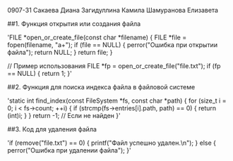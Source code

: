0907-31
Сакаева Диана
Загидуллина Камила
Шамуранова Елизавета


##1. Функция открытия или создания файла


'FILE *open_or_create_file(const char *filename) {
    FILE *file = fopen(filename, "a+");
    if (file == NULL) {
        perror("Ошибка при открытии файла");
        return NULL;
    }
    return file;
}

// Пример использования
FILE *fp = open_or_create_file("file.txt");
if (fp == NULL) {
    return 1;
}'



##2. Функция для поиска индекса файла в файловой системе


'static int find_index(const FileSystem *fs, const char *path) {
    for (size_t i = 0; i < fs->count; ++i) {
        if (strcmp(fs->entries[i].path, path) == 0) {
            return (int)i;
        }
    }
    return -1; // Если не найден
}'



##3. Код для удаления файла


'if (remove("file.txt") == 0) {
    printf("Файл успешно удален.\n");
} else {
    perror("Ошибка при удалении файла");
}'
